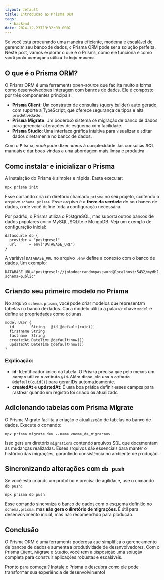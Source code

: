 ```yaml
---
layout: default
title: Introducao ao Prisma ORM
tags:
  - backend
date: 2024-12-23T13:32:00.000Z
---
```

Se você está procurando uma maneira eficiente, moderna e escalável de gerenciar seu banco de dados, o Prisma ORM pode ser a solução perfeita. Neste post, vamos explorar o que é o Prisma, como ele funciona e como você pode começar a utilizá-lo hoje mesmo.

## O que é o Prisma ORM?

O Prisma ORM é uma ferramenta [open-source](https://github.com/prisma/prisma) que facilita muito a forma como desenvolvedores interagem com bancos de dados. Ele é composto por três componentes principais:

* **Prisma Client**: Um construtor de consultas (query builder) auto-gerado, com suporte a TypeScript, que oferece segurança de tipos e alta produtividade.
* **Prisma Migrate**: Um poderoso sistema de migração de banco de dados para gerenciar alterações de esquema com facilidade.
* **Prisma Studio**: Uma interface gráfica intuitiva para visualizar e editar dados diretamente no banco de dados.

Com o Prisma, você pode dizer adeus à complexidade das consultas SQL manuais e dar boas-vindas a uma abordagem mais limpa e produtiva.

## Como instalar e inicializar o Prisma

A instalação do Prisma é simples e rápida. Basta executar:

```
npx prisma init
```

Esse comando cria um diretório chamado `prisma` no seu projeto, contendo o arquivo `schema.prisma`. Esse arquivo é a **fonte da verdade** do seu banco de dados, onde você define toda a configuração necessária.

Por padrão, o Prisma utiliza o PostgreSQL, mas suporta outros bancos de dados populares como MySQL, SQLite e MongoDB. Veja um exemplo de configuração inicial:

```
datasource db {
  provider = "postgresql"
  url      = env("DATABASE_URL")
}
```

A variável `DATABASE_URL` no arquivo `.env` define a conexão com o banco de dados. Um exemplo:

```
DATABASE_URL="postgresql://johndoe:randompassword@localhost:5432/mydb?schema=public"
```

## Criando seu primeiro modelo no Prisma

No arquivo `schema.prisma`, você pode criar modelos que representam tabelas no banco de dados. Cada modelo utiliza a palavra-chave `model` e define as propriedades como colunas.

```
model User {
  id        String   @id @default(cuid())
  firstname String
  lastname  String
  createdAt DateTime @default(now())
  updatedAt DateTime @default(now())
}
```

### Explicação:

* **id**: Identificador único da tabela. O Prisma precisa que pelo menos um campo utilize o atributo `@id`. Além disso, ele usa o atributo `@default(cuid())` para gerar IDs automaticamente.
* **createdAt** e **updatedAt**: É uma boa prática definir esses campos para rastrear quando um registro foi criado ou atualizado.

## Adicionando tabelas com Prisma Migrate

O Prisma Migrate facilita a criação e atualização de tabelas no banco de dados. Execute o comando:

```
npx prisma migrate dev --name <nome_da_migracao>
```

Isso gera um diretório `migrations` contendo arquivos SQL que documentam as mudanças realizadas. Esses arquivos são essenciais para manter o histórico das migrações, garantindo consistência no ambiente de produção.

## Sincronizando alterações com `db push`

Se você está criando um protótipo e precisa de agilidade, use o comando `db push`:

```
npx prisma db push
```

Esse comando sincroniza o banco de dados com o esquema definido no `schema.prisma`, mas **não gera o diretório de migrações**. É útil para desenvolvimento inicial, mas não recomendado para produção.

## Conclusão

O Prisma ORM é uma ferramenta poderosa que simplifica o gerenciamento de bancos de dados e aumenta a produtividade de desenvolvedores. Com o Prisma Client, Migrate e Studio, você tem à disposição uma solução completa para construir aplicações robustas e escaláveis.

Pronto para começar? Instale o Prisma e descubra como ele pode transformar sua experiência de desenvolvimento!
